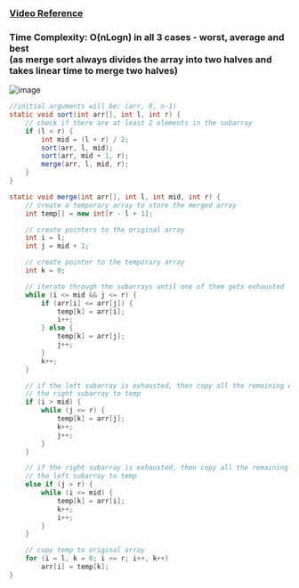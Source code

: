 ### [Video Reference](https://youtu.be/aDX3MFL0tYs)

### Time Complexity: O(nLogn) in all 3 cases - worst, average and best <br> (as merge sort always divides the array into two halves and takes linear time to merge two halves)

![image](https://user-images.githubusercontent.com/64855541/129321997-af851656-92fa-43e6-915a-bd16dd78912c.png)

```java
//initial arguments will be: (arr, 0, n-1)
static void sort(int arr[], int l, int r) {
	// check if there are at least 2 elements in the subarray
	if (l < r) {
		int mid = (l + r) / 2;
		sort(arr, l, mid);
		sort(arr, mid + 1, r);
		merge(arr, l, mid, r);
	}
}

static void merge(int arr[], int l, int mid, int r) {
	// create a temporary array to store the merged array
	int temp[] = new int[r - l + 1];

	// create pointers to the original array
	int i = l;
	int j = mid + 1;

	// create pointer to the temporary array
	int k = 0;

	// iterate through the subarrays until one of them gets exhausted
	while (i <= mid && j <= r) {
		if (arr[i] <= arr[j]) {
			temp[k] = arr[i];
			i++;
		} else {
			temp[k] = arr[j];
			j++;
		}
		k++;
	}

	// if the left subarray is exhausted, then copy all the remaining elements from
	// the right subarray to temp
	if (i > mid) {
		while (j <= r) {
			temp[k] = arr[j];
			k++;
			j++;
		}
	}

	// if the right subarray is exhausted, then copy all the remaining elements from
	// the left subarray to temp
	else if (j > r) {
		while (i <= mid) {
			temp[k] = arr[i];
			k++;
			i++;
		}
	}

	// copy temp to original array
	for (i = l, k = 0; i <= r; i++, k++)
		arr[i] = temp[k];
}
  ```

